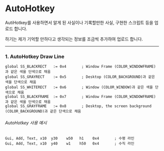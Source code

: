 # AutoHotkey
AutiHotkey를 사용하면서 알게 된 사실이나 기록할만한 사실, 구현한 스크립트 등을 업로드 합니다.

하기는 제가 기억할 만하다고 생각되는 정보를 조금씩 추가하여 업로드 합니다.

***


### 1. AutoHotkey Draw Line
	global SS_BLACKRECT   := 0x4       ; Window Frame (COLOR_WINDOWFRAME)과 같은 색을 단색으로 채움
    global SS_GRAYRECT    := 0x5       ; Desktop (COLOR_BACKGROUND)과 같은 색을 단색으로 채움
    global SS_WHITERECT   := 0x6       ; Window (COLOR_WINDOW)과 같은 색을 단색으로 채움
    global SS_BLACKFRAME  := 0x7       ; Window Frame (COLOR_WINDOWFRAME)과 같은 색을 단색으로 채움
    global SS_GRAYFRAME   := 0x8       ; Desktop, the screen background (COLOR_BACKGROUND)과 같은 단색으로 채움

###### AutoHotkey 사용 예시
	Gui, Add, Text, x10  y30    w50   h1    0x4       ; 수평 라인
    Gui, Add, Text, x10  y40    w1    h50   0x4       ; 수직 라인
